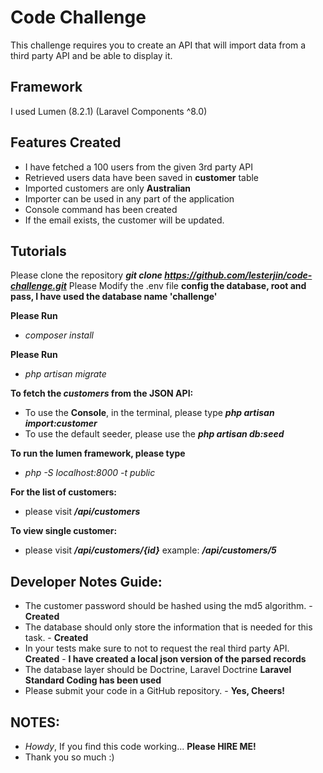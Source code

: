 # Code Challenge

This challenge requires you to create an API that will import data from a third party API and be able
to display it.

## Framework

I used Lumen (8.2.1) (Laravel Components ^8.0)

## Features Created

- I have fetched a 100 users from the given 3rd party API
- Retrieved users data have been saved in **customer** table
- Imported customers are only **Australian**
- Importer can be used in any part of the application
- Console command has been created
- If the email exists, the customer will be updated.

## Tutorials
Please clone the repository ***git clone https://github.com/lesterjin/code-challenge.git***
Please Modify the .env file  **config the database, root and pass, I have used the database name 'challenge'**

**Please Run** 
- *composer install*

**Please Run** 
- *php artisan migrate*

**To fetch the *customers* from the JSON API:**
  - To use the **Console**, in the terminal, please type ***php artisan import:customer***
  - To use the default seeder, please use the ***php artisan db:seed***

**To run the lumen framework, please type**
- *php -S localhost:8000 -t public*

**For the list of customers:**
- please visit ***/api/customers***

**To view single customer:**
- please visit ***/api/customers/{id}*** example: ***/api/customers/5***

## Developer Notes Guide:
- The customer password should be hashed using the md5 algorithm. - **Created**
- The database should only store the information that is needed for this task. - **Created**
- In your tests make sure to not to request the real third party API. **Created** - **I have created a local json version of the parsed records**
- The database layer should be Doctrine, Laravel Doctrine **Laravel Standard Coding has been used**
- Please submit your code in a GitHub repository. - **Yes, Cheers!**

## NOTES:
- *Howdy*, If you find this code working... **Please HIRE ME!**
- Thank you so much :)


